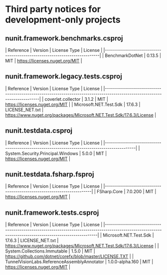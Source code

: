 # Third party notices for development-only projects

## nunit.framework.benchmarks.csproj

| Reference       | Version | License Type | License                        |
|---------------------------------------------------------------------------|
| BenchmarkDotNet | 0.13.5  | MIT          | https://licenses.nuget.org/MIT |

## nunit.framework.legacy.tests.csproj

| Reference              | Version | License Type    | License                                                              |
|---------------------------------------------------------------------------------------------------------------------------|
| coverlet.collector     | 3.1.2   | MIT             | https://licenses.nuget.org/MIT                                       |
| Microsoft.NET.Test.Sdk | 17.6.3  | LICENSE_NET.txt | https://www.nuget.org/packages/Microsoft.NET.Test.Sdk/17.6.3/License |

## nunit.testdata.csproj

| Reference                         | Version | License Type | License                        |
|---------------------------------------------------------------------------------------------|
| System.Security.Principal.Windows | 5.0.0   | MIT          | https://licenses.nuget.org/MIT |

## nunit.testdata.fsharp.fsproj

| Reference   | Version | License Type | License                        |
|-----------------------------------------------------------------------|
| FSharp.Core | 7.0.200 | MIT          | https://licenses.nuget.org/MIT |

## nunit.framework.tests.csproj

| Reference                                   | Version         | License Type    | License                                                              |
|--------------------------------------------------------------------------------------------------------------------------------------------------------|
| Microsoft.NET.Test.Sdk                      | 17.6.3          | LICENSE_NET.txt | https://www.nuget.org/packages/Microsoft.NET.Test.Sdk/17.6.3/License |
| System.Collections.Immutable                | 1.5.0           | MIT             | https://github.com/dotnet/corefx/blob/master/LICENSE.TXT             |
| TunnelVisionLabs.ReferenceAssemblyAnnotator | 1.0.0-alpha.160 | MIT             | https://licenses.nuget.org/MIT                                       |
